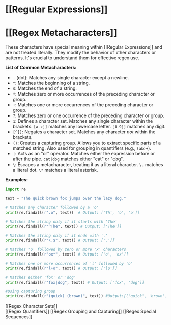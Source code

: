 # [[Regular Expressions]]
# [[Regex Metacharacters]] 
These characters have special meaning within [[Regular Expressions]] and are not treated literally.  They modify the behavior of other characters or patterns.  It's crucial to understand them for effective regex use.

**List of Common Metacharacters:**

* `.` (dot): Matches any single character except a newline.
* `^`: Matches the beginning of a string.
* `$`: Matches the end of a string.
* `*`: Matches zero or more occurrences of the preceding character or group.
* `+`: Matches one or more occurrences of the preceding character or group.
* `?`: Matches zero or one occurrence of the preceding character or group.
* `1`: Defines a character set.  Matches any single character within the brackets.  `[a-z]]` matches any lowercase letter. `[0-9]]` matches any digit.
* `[^]]`:  Negates a character set. Matches any character *not* within the brackets.
* `()`: Creates a capturing group. Allows you to extract specific parts of a matched string.  Also used for grouping in quantifiers (e.g., `(ab)+`).
* `|`: Acts as an "or" operator. Matches either the expression before or after the pipe.  `cat|dog` matches either "cat" or "dog".
* `\`: Escapes a metacharacter, treating it as a literal character.  `\.` matches a literal dot.  `\*` matches a literal asterisk.


**Examples:**

```python
import re

text = "The quick brown fox jumps over the lazy dog."

# Matches any character followed by a 'o'
print(re.findall(r".o", text))  # Output: ['Th', 'o', 'o']]

# Matches the string only if it starts with 'The'
print(re.findall(r"^The", text)) # Output: ['The']]

# Matches the string only if it ends with '.'
print(re.findall(r"\.$", text)) # Output: ['.']]

# Matches 'o' followed by zero or more 'x' characters
print(re.findall(r"ox*", text)) # Output: ['o', 'ox']]

# Matches one or more occurrences of 'l' followed by 'o'
print(re.findall(r"l+o", text)) # Output: ['lo']]

# Matches either 'fox' or 'dog'
print(re.findall(r"fox|dog", text)) # Output: ['fox', 'dog']]

#Using capturing group
print(re.findall(r"(quick) (brown)", text)) #Output:[('quick', 'brown')]]

```

[[Regex Character Sets]]  
[[Regex Quantifiers]]
[[Regex Grouping and Capturing]]
[[Regex Special Sequences]]


